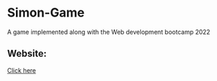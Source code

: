 # Simon-Game
A game implemented along with the Web development bootcamp 2022
## Website: 
[Click here](https://rupesh-dharme.github.io/Simon-Game/)